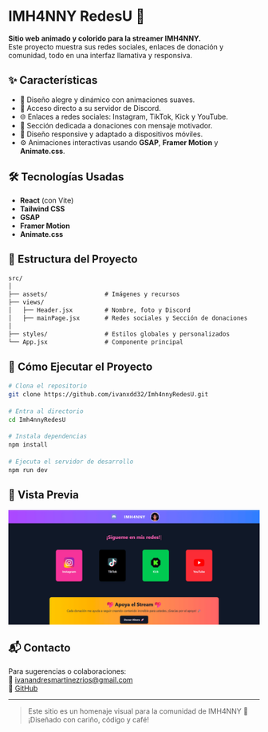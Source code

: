 
# IMH4NNY RedesU 🌈

**Sitio web animado y colorido para la streamer IMH4NNY.**  
Este proyecto muestra sus redes sociales, enlaces de donación y comunidad, todo en una interfaz llamativa y responsiva.

## ✨ Características

- 🎨 Diseño alegre y dinámico con animaciones suaves.
- 💬 Acceso directo a su servidor de Discord.
- 🌐 Enlaces a redes sociales: Instagram, TikTok, Kick y YouTube.
- 💖 Sección dedicada a donaciones con mensaje motivador.
- 📱 Diseño responsive y adaptado a dispositivos móviles.
- ⚙️ Animaciones interactivas usando **GSAP**, **Framer Motion** y **Animate.css**.

## 🛠️ Tecnologías Usadas

- **React** (con Vite)
- **Tailwind CSS**
- **GSAP**
- **Framer Motion**
- **Animate.css**

## 📁 Estructura del Proyecto

```
src/
│
├── assets/                # Imágenes y recursos
├── views/
│   ├── Header.jsx         # Nombre, foto y Discord
│   ├── mainPage.jsx       # Redes sociales y Sección de donaciones
│
├── styles/                # Estilos globales y personalizados
└── App.jsx                # Componente principal
```

## 🚀 Cómo Ejecutar el Proyecto

```bash
# Clona el repositorio
git clone https://github.com/ivanxdd32/Imh4nnyRedesU.git

# Entra al directorio
cd Imh4nnyRedesU

# Instala dependencias
npm install

# Ejecuta el servidor de desarrollo
npm run dev
```

## 📸 Vista Previa

![Captura del sitio](./public/Vista-Previa.png)

## 📬 Contacto

Para sugerencias o colaboraciones:  
📧 ivanandresmartinezrios@gmail.com  
🐙 [GitHub](https://github.com/ivanxdd32)

---

> Este sitio es un homenaje visual para la comunidad de IMH4NNY 💜  
> ¡Diseñado con cariño, código y café!
